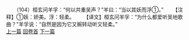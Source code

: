 　　（104）桓玄问羊孚：“何以共重吴声？”羊曰：“当以其妖而浮①。”
　　【注释】①妖：娇美。浮：轻柔。
　　【译文】桓玄问羊孚：“为什么都爱听吴地歌曲？”羊孚说：“自然是因为它又婉转动听又轻柔。”
<br>[上一篇](02_103) [回卷首](02_000) [下一篇](02_105)
